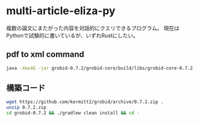 # multi-article-eliza-py
複数の論文にまたがった内容を対話的にクエリできるプログラム。
現在はPythonで試験的に書いているが、いずれRustにしたい。

## pdf to xml command

```sh
java -Xmx4G -jar grobid-0.7.2/grobid-core/build/libs/grobid-core-0.7.2-onejar.jar -gH grobid-0.7.2/grobid-home -dIn data/pdfs -dOut data/xmls -exe processFullText
```

## 構築コード

```sh
wget https://github.com/kermitt2/grobid/archive/0.7.2.zip .
unzip 0.7.2.zip
cd grobid-0.7.2 && ./gradlew clean install && cd -
```